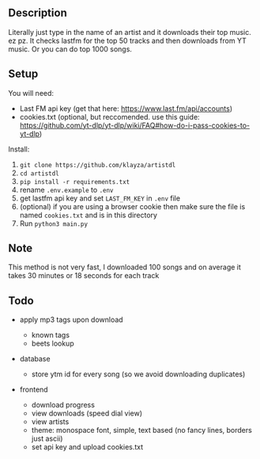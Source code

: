 ## Description

Literally just type in the name of an artist and it downloads their top music. ez pz. It checks lastfm for the top 50 tracks and then downloads from YT music. Or you can do top 1000 songs.

## Setup

You will need:

- Last FM api key (get that here: https://www.last.fm/api/accounts)
- cookies.txt (optional, but reccomended. use this guide: https://github.com/yt-dlp/yt-dlp/wiki/FAQ#how-do-i-pass-cookies-to-yt-dlp)


Install:

1. `git clone https://github.com/klayza/artistdl`
2. `cd artistdl`
3. `pip install -r requirements.txt`
4. rename `.env.example` to `.env`
5. get lastfm api key and set `LAST_FM_KEY` in `.env` file
6. (optional) if you are using a browser cookie then make sure the file is named `cookies.txt` and is in this directory
7. Run `python3 main.py`

## Note

This method is not very fast, I downloaded 100 songs and on average it takes 30 minutes or 18 seconds for each track

## Todo

- apply mp3 tags upon download

  - known tags
  - beets lookup

- database

  - store ytm id for every song (so we avoid downloading duplicates)

- frontend
  - download progress
  - view downloads (speed dial view)
  - view artists
  - theme: monospace font, simple, text based (no fancy lines, borders just ascii)
  - set api key and upload cookies.txt
